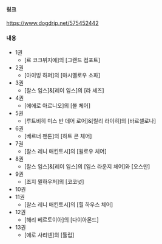
#### 링크
https://www.dogdrip.net/575452442

#### 내용

* 1권
	* [르 코크뷔지에]의 [그랜드 컴포트]
* 2권
	* [아이빙 하퍼]의 [마시멜로우 소파]
* 3권
	* [찰스 임스]&[레이 임스]의 [라 셰즈]
* 4권
	* [에에로 아르니오]의 [볼 체어]
* 5권
	* [루트비히 미스 반 데어 로어]&[릴리 라이히]의 [바르셀로나]
* 6권
	* [베르너 팬톤]의 [하트 콘 체어]
* 7권
	* [찰스 레니 매킨토시]의 [윌로우 체어]
* 8권
	* [찰스 임스]&[레이 임스]의 [임스 라운지 체어]와 [오스만]
* 9권
	* [조지 뮐하우저]의 [코코넛]
* 10권
* 11권
	* [찰스 레니 매킨토시]의 [힐 하우스 체어]
* 12권
	* [해리 베르토이아]의 [다이아몬드]
* 13권
	* [에로 사리넨]의 [튤립]